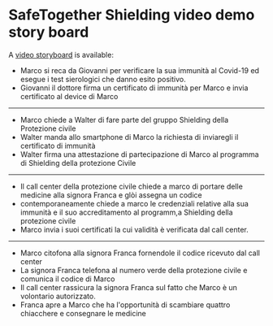 # SafeTogether Shielding video demo story board

A [video storyboard](https://www.powtoon.com/c/f2AjuQcsqg0/1/m) is available: 


- Marco si reca da Giovanni per verificare la sua immunità al Covid-19 ed esegue i test sierologici che danno esito positivo.
- Giovanni il dottore firma un certificato di immunità per Marco e invia certificato al device di Marco

---------------------

- Marco chiede a Walter di fare parte del gruppo Shielding della Protezione civile
- Walter manda allo smartphone di Marco la richiesta di inviaregli il certificato di immunità
- Walter firma una attestazione di partecipazione di Marco al programma di Shielding della protezione Civile

---------------------

- Il call center della protezione civile chiede a marco di portare delle medicine alla signora Franca e glòi assegna un codice
- contemporaneamente chiede a marco le credenziali relative alla sua immunità e il suo accreditamento al programm,a Shielding della protezione civile
- Marco invia i suoi certificati la cui validità è verificata dal call center.

---------------------

- Marco citofona alla signora Franca fornendole il codice ricevuto dal call center
- La signora Franca telefona al numero verde della protezione civile e comunica il codice di Marco
- Il call center rassicura la signora Franca sul fatto che Marco è un volontario autorizzato.
- Franca apre a Marco che ha l'opportunità di scambiare quattro chiacchere e  consegnare le medicine


